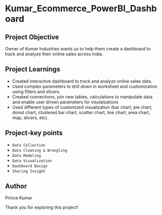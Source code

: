 # Kumar_Ecommerce_PowerBI_Dashboard

## Project Objective
Owner of Kumar Industries wants us to help them create a dashboard to track and analyze their online sales across India.

## Project Learnings
  - Created interactive dashboard to track and analyze online sales data.
  - Used complex parameters to drill down in worksheet and customization using filters and slicers.
  - Created connections, join new tables, calculations to manipulate data and enable user driven parameters for visulaizations
  - Used different types of customized visualization (bar chart, pie chart, donut chart, clustered bar chart, scatter chart, line chart, area chart, map, slicers, etc).

## Project-key points
- `Data Collection`
- `Data Cleaning & Wrangling`
- `Data Modeling`
- `Data Visualization`
- `Dashboard Design`
- `Sharing Insight`

## Author
Prince Kumar

Thank you for exploring this project!

